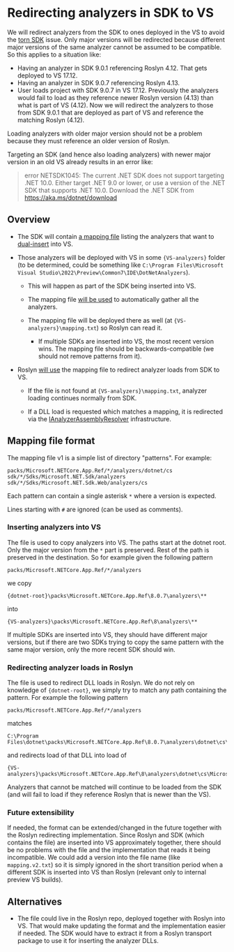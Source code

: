 # Redirecting analyzers in SDK to VS

We will redirect analyzers from the SDK to ones deployed in the VS to avoid the [torn SDK][torn-sdk] issue.
Only major versions will be redirected because different major versions of the same analyzer cannot be assumed to be compatible.
So this applies to a situation like:
- Having an analyzer in SDK 9.0.1 referencing Roslyn 4.12. That gets deployed to VS 17.12.
- Having an analyzer in SDK 9.0.7 referencing Roslyn 4.13.
- User loads project with SDK 9.0.7 in VS 17.12.
  Previously the analyzers would fail to load as they reference newer Roslyn version (4.13) than what is part of VS (4.12).
  Now we will redirect the analyzers to those from SDK 9.0.1 that are deployed as part of VS and reference the matching Roslyn (4.12).

Loading analyzers with older major version should not be a problem because they must reference an older version of Roslyn.

Targeting an SDK (and hence also loading analyzers) with newer major version in an old VS already results in an error like:

> error NETSDK1045: The current .NET SDK does not support targeting .NET 10.0.  Either target .NET 9.0 or lower, or use a version of the .NET SDK that supports .NET 10.0. Download the .NET SDK from
https://aka.ms/dotnet/download

## Overview

- The SDK will contain [a mapping file][file-format] listing the analyzers that want to [dual-insert][dual-insert] into VS.

- Those analyzers will be deployed with VS in some `{VS-analyzers}` folder
  (to be determined, could be something like `C:\Program Files\Microsoft Visual Studio\2022\Preview\Common7\IDE\DotNetAnalyzers`).

  - This will happen as part of the SDK being inserted into VS.
  
  - The mapping file [will be used][vs-insertions] to automatically gather all the analyzers.

  - The mapping file will be deployed there as well (at `{VS-analyzers}\mapping.txt`) so Roslyn can read it.

    - If multiple SDKs are inserted into VS, the most recent version wins.
      The mapping file should be backwards-compatible (we should not remove patterns from it).

- Roslyn [will use][roslyn-redirecting] the mapping file to redirect analyzer loads from SDK to VS.

  - If the file is not found at `{VS-analyzers}\mapping.txt`, analyzer loading continues normally from SDK.

  - If a DLL load is requested which matches a mapping, it is redirected via the [IAnalyzerAssemblyResolver][analyzer-assembly-resolver] infrastructure.

## Mapping file format
[file-format]: #mapping-file-format

The mapping file v1 is a simple list of directory "patterns". For example:

```
packs/Microsoft.NETCore.App.Ref/*/analyzers/dotnet/cs
sdk/*/Sdks/Microsoft.NET.Sdk/analyzers
sdk/*/Sdks/Microsoft.NET.Sdk.Web/analyzers/cs
```

Each pattern can contain a single asterisk `*` where a version is expected.

Lines starting with `#` are ignored (can be used as comments).

### Inserting analyzers into VS
[vs-insertions]: #inserting-analyzers-into-vs

The file is used to copy analyzers into VS.
The paths start at the dotnet root.
Only the major version from the `*` part is preserved.
Rest of the path is preserved in the destination.
So for example given the following pattern

```
packs/Microsoft.NETCore.App.Ref/*/analyzers
```

we copy

```
{dotnet-root}\packs\Microsoft.NETCore.App.Ref\8.0.7\analyzers\**
```

into

```
{VS-analyzers}\packs\Microsoft.NETCore.App.Ref\8\analyzers\**
```

If multiple SDKs are inserted into VS,
they should have different major versions,
but if there are two SDKs trying to copy the same pattern with the same major version,
only the more recent SDK should win.

### Redirecting analyzer loads in Roslyn
[roslyn-redirecting]: #redirecting-analyzer-loads-in-roslyn

The file is used to redirect DLL loads in Roslyn.
We do not rely on knowledge of `{dotnet-root}`, we simply try to match any path containing the pattern.
For example the following pattern

```
packs/Microsoft.NETCore.App.Ref/*/analyzers
```

matches

```
C:\Program Files\dotnet\packs\Microsoft.NETCore.App.Ref\8.0.7\analyzers\dotnet\cs\Microsoft.Interop.ComInterfaceGenerator.dll
```

and redirects load of that DLL into load of

```
{VS-analyzers}\packs\Microsoft.NETCore.App.Ref\8\analyzers\dotnet\cs\Microsoft.Interop.ComInterfaceGenerator.dll
```

Analyzers that cannot be matched will continue to be loaded from the SDK
(and will fail to load if they reference Roslyn that is newer than the VS).

### Future extensibility

If needed, the format can be extended/changed in the future together with the Roslyn redirecting implementation.
Since Roslyn and SDK (which contains the file) are inserted into VS approximately together,
there should be no problems with the file and the implementation that reads it being incompatible.
We could add a version into the file name (like `mapping.v2.txt`) so it is simply ignored
in the short transition period when a different SDK is inserted into VS than Roslyn
(relevant only to internal preview VS builds).

## Alternatives

- The file could live in the Roslyn repo, deployed together with Roslyn into VS.
  That would make updating the format and the implementation easier if needed.
  The SDK would have to extract it from a Roslyn transport package to use it for inserting the analyzer DLLs.

[torn-sdk]: https://github.com/dotnet/sdk/issues/42087
[dual-insert]: https://github.com/dotnet/sdk/blob/8a2a7d01c3d3f060d5812424a9de8a00d70b3061/documentation/general/torn-sdk.md#net-sdk-in-box-analyzers-dual-insert
[analyzer-assembly-resolver]: https://github.com/dotnet/roslyn/blob/dabd07189684b5cda34b3072326a12b18301a012/src/Compilers/Core/Portable/DiagnosticAnalyzer/IAnalyzerAssemblyResolver.cs#L12
